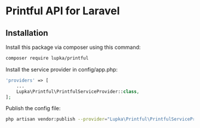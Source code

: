 # Printful API for Laravel

## Installation

Install this package via composer using this command:

```bash
composer require lupka/printful
```

Install the service provider in config/app.php:

```php
'providers' => [
    ...
    Lupka\Printful\PrintfulServiceProvider::class,
];
```

Publish the config file:
```bash
php artisan vendor:publish --provider="Lupka\Printful\PrintfulServiceProvider" --tag="config"
```
